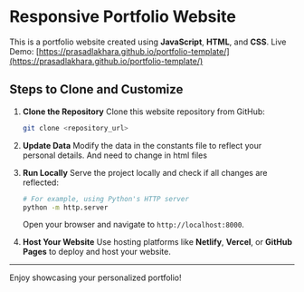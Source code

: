 # Responsive Portfolio Website

This is a portfolio website created using **JavaScript**, **HTML**, and **CSS**.
Live Demo: [https://prasadlakhara.github.io/portfolio-template/](https://prasadlakhara.github.io/portfolio-template/)
## Steps to Clone and Customize

1. **Clone the Repository**
   Clone this website repository from GitHub:
   ```bash
   git clone <repository_url>
   ```

2. **Update Data**
   Modify the data in the constants file to reflect your personal details.
   And need to change in html files

4. **Run Locally**
   Serve the project locally and check if all changes are reflected:
   ```bash
   # For example, using Python's HTTP server
   python -m http.server
   ```
   Open your browser and navigate to `http://localhost:8000`.

5. **Host Your Website**
   Use hosting platforms like **Netlify**, **Vercel**, or **GitHub Pages** to deploy and host your website.

---

Enjoy showcasing your personalized portfolio!
